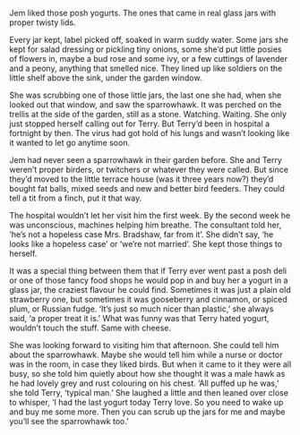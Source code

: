 Jem liked those posh yogurts.  The ones that came in real glass jars with proper twisty lids. 

Every jar kept, label picked off, soaked in warm suddy water.  Some jars she kept for salad dressing or pickling tiny onions, some she’d put little posies of flowers in, maybe a bud rose and some ivy, or a few cuttings of lavender and a peony, anything that smelled nice.  They lined up like soldiers on the little shelf above the sink, under the garden window.

She was scrubbing one of those little jars, the last one she had, when she looked out that window, and saw the sparrowhawk.  It was perched on the trellis at the side of the garden, still as a stone.  Watching. Waiting.  She only just stopped herself calling out for Terry.  But Terry’d been in hospital a fortnight by then.  The virus had got hold of his lungs and wasn’t looking like it wanted to let go anytime soon. 

Jem had never seen a sparrowhawk in their garden before.  She and Terry weren’t proper birders, or twitchers or whatever they were called.  But since they’d moved to the little terrace house (was it three years now?)  they’d bought fat balls, mixed seeds and new and better bird feeders.  They could tell a tit from a finch, put it that way. 

The hospital wouldn’t let her visit him the first week. By the second week he was unconscious, machines helping him breathe.  The consultant told her, ‘he’s not a hopeless case Mrs. Bradshaw, far from it’.  She didn’t say, ‘he looks like a hopeless case’ or ‘we’re not married’.  She kept those things to herself. 

It was a special thing between them that if Terry ever went past a posh deli or one of those fancy food shops he would pop in and buy her a yogurt in a glass jar, the craziest flavour he could find.  Sometimes it was just a plain old strawberry one, but sometimes it was gooseberry and cinnamon, or spiced plum, or Russian fudge.  ‘It’s just so much nicer than plastic,’ she always said, ‘a proper treat it is.’  What was funny was that Terry hated yogurt, wouldn’t touch the stuff.  Same with cheese. 

She was looking forward to visiting him that afternoon.  She could tell him about the sparrowhawk.  Maybe she would tell him while a nurse or doctor was in the room, in case they liked birds.  But when it came to it they were all busy, so she told him quietly about how she thought it was a male hawk as he had lovely grey and rust colouring on his chest. ‘All puffed up he was,’ she told Terry, ‘typical man.’  She laughed a little and then leaned over close to whisper, ‘I had the last yogurt today Terry love.  So you need to wake up and buy me some more.  Then you can scrub up the jars for me and maybe you’ll see the sparrowhawk too.’